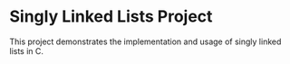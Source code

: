 # Singly Linked Lists Project

This project demonstrates the implementation and usage of singly linked lists in C.
